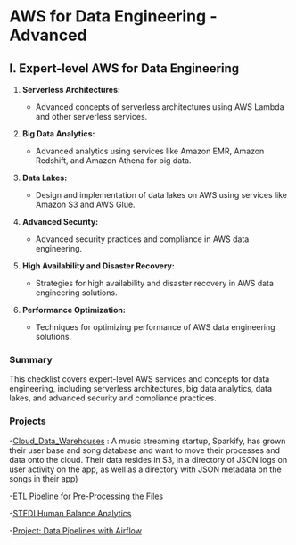 # AWS for Data Engineering - Advanced

## I. Expert-level AWS for Data Engineering

1. **Serverless Architectures:** 
   - Advanced concepts of serverless architectures using AWS Lambda and other serverless services.

2. **Big Data Analytics:** 
   - Advanced analytics using services like Amazon EMR, Amazon Redshift, and Amazon Athena for big data.

3. **Data Lakes:** 
   - Design and implementation of data lakes on AWS using services like Amazon S3 and AWS Glue.

4. **Advanced Security:** 
   - Advanced security practices and compliance in AWS data engineering.

5. **High Availability and Disaster Recovery:** 
   - Strategies for high availability and disaster recovery in AWS data engineering solutions.

6. **Performance Optimization:** 
   - Techniques for optimizing performance of AWS data engineering solutions.

### Summary

This checklist covers expert-level AWS services and concepts for data engineering, including serverless architectures, big data analytics, data lakes, and advanced security and compliance practices.

### Projects
-[Cloud_Data_Warehouses](https://github.com/Lal4Tech/Data-Engineering-With-AWS/tree/main/2_Cloud_Data_Warehouses/project) : A music streaming startup, Sparkify, has grown their user base and song database and want to move their processes and data onto the cloud. Their data resides in S3, in a directory of JSON logs on user activity on the app, as well as a directory with JSON metadata on the songs in their app)

-[ETL Pipeline for Pre-Processing the Files](https://github.com/Lal4Tech/Data-Engineering-With-AWS/blob/main/1_Data_Modelling/project/data_modelling_project.ipynb)

-[STEDI Human Balance Analytics](https://github.com/Lal4Tech/Data-Engineering-With-AWS/blob/main/3_Spark_and_Data_Lakes/project/README.md)

-[Project: Data Pipelines with Airflow](https://github.com/Lal4Tech/Data-Engineering-With-AWS/blob/main/4_Automate_Data_Pipelines/project/README.md)
